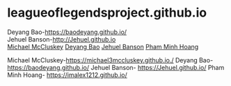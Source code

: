 # leagueoflegendsproject.github.io

Deyang Bao-https://baodeyang.github.io/</br>
Jehuel Banson-http://Jehuel.github.io</br>
<a href="https://michael3mccluskey.github.io./">Michael McCluskey</a>
 <a href="https://baodeyang.github.io/">Deyang Bao</a> 
<a href="https://Jehuel.github.io/">Jehuel Banson</a>
<a href="https://imalex1212.github.io/">Pham Minh Hoang</a>

Michael McCluskey-https://michael3mccluskey.github.io./
Deyang Bao-https://baodeyang.github.io/
Jehuel Banson- https://Jehuel.github.io/
Pham Minh Hoang- https://imalex1212.github.io/
